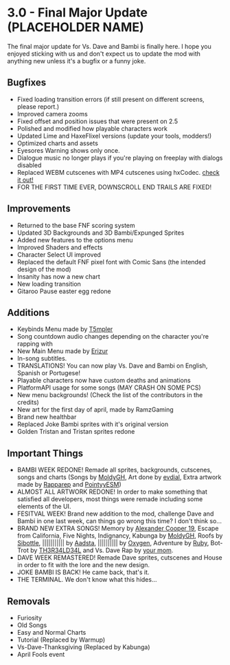# 3.0 - Final Major Update (PLACEHOLDER NAME)
The final major update for Vs. Dave and Bambi is finally here. I hope you enjoyed sticking with us and don't expect us to update the mod with anything new unless it's a bugfix or a funny joke.

## Bugfixes
- Fixed loading transition errors (if still present on different screens, please report.)
- Improved camera zooms
- Fixed offset and position issues that were present on 2.5
- Polished and modified how playable characters work
- Updated Lime and HaxeFlixel versions (update your tools, modders!)
- Optimized charts and assets
- Eyesores Warning shows only once.
- Dialogue music no longer plays if you're playing on freeplay with dialogs disabled
- Replaced WEBM cutscenes with MP4 cutscenes using hxCodec. [check it out!](https://github.com/polybiusproxy/hxCodec)
- FOR THE FIRST TIME EVER, DOWNSCROLL END TRAILS ARE FIXED!

## Improvements
- Returned to the base FNF scoring system
- Updated 3D Backgrounds and 3D Bambi/Expunged Sprites
- Added new features to the options menu
- Improved Shaders and effects
- Character Select UI improved
- Replaced the default FNF pixel font with Comic Sans (the intended design of the mod)
- Insanity has now a new chart
- New loading transition
- Gitaroo Pause easter egg redone

## Additions
- Keybinds Menu made by [T5mpler](https://github.com/T5mpler)
- Song countdown audio changes depending on the character you're rapping with
- New Main Menu made by [Erizur](https://github.com/Erizur)
- In-song subtitles.
- TRANSLATIONS! You can now play Vs. Dave and Bambi on English, Spanish or Portugese!
- Playable characters now have custom deaths and animations
- PlatformAPI usage for some songs (MAY CRASH ON SOME PCS)
- New menu backgrounds! (Check the list of the contributors in the credits)
- New art for the first day of april, made by RamzGaming
- Brand new healthbar
- Replaced Joke Bambi sprites with it's original version
- Golden Tristan and Tristan sprites redone

## Important Things
- BAMBI WEEK REDONE! Remade all sprites, backgrounds, cutscenes, songs and charts (Songs by [MoldyGH](https://www.youtube.com/c/MoldyGH), Art done by [evdial](https://twitter.com/evdial_epic), Extra artwork made by [Rapparep](https://twitter.com/rappareplol) and [PointyyESM](https://twitter.com/PointyyESM))
- ALMOST ALL ARTWORK REDONE! In order to make something that satisfied all developers, most things were remade including some elements of the UI.
- FESITVAL WEEK! Brand new addition to the mod, challenge Dave and Bambi in one last week, can things go wrong this time? I don't think so...
- BRAND NEW EXTRA SONGS! Memory by [Alexander Cooper 19](https://www.youtube.com/c/AlexanderCooper19), Escape from California, Five Nights, Indignancy, Kabunga by [MoldyGH](https://www.youtube.com/c/MoldyGH), Roofs by [Sibottle](https://twitter.com/sibottle), ||||||||||| by [Aadsta](https://www.youtube.com/c/AadstaPinwheel), |||||||||| by [Oxygen](https://twitter.com/OxygenBoi2000), Adventure by [Ruby](https://twitter.com/RubysArt_), Bot-Trot by [TH3R34LD34L](https://twitter.com/TH3_R34L_D34L) and Vs. Dave Rap by [your mom](https://www.youtube.com/watch?v=WjvP7LcQKf8).
- DAVE WEEK REMASTERED! Remade Dave sprites, cutscenes and House in order to fit with the lore and the new design.
- JOKE BAMBI IS BACK! He came back, that's it.
- THE TERMINAL. We don't know what this hides...

## Removals
- Furiosity
- Old Songs
- Easy and Normal Charts
- Tutorial (Replaced by Warmup)
- Vs-Dave-Thanksgiving (Replaced by Kabunga)
- April Fools event